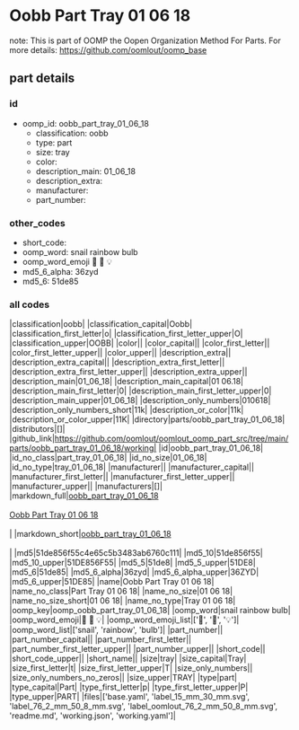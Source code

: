 # Oobb Part Tray 01 06 18  

note: This is part of OOMP the Oopen Organization Method For Parts. For more details: https://github.com/oomlout/oomp_base

##  part details





### id
* oomp_id: oobb_part_tray_01_06_18
  * classification: oobb
  * type: part
  * size: tray
  * color: 
  * description_main: 01_06_18
  * description_extra: 
  * manufacturer: 
  * part_number: 

### other_codes
* short_code: 
* oomp_word: snail rainbow bulb
* oomp_word_emoji :snail: :rainbow: :bulb:
* md5_6_alpha: 36zyd
* md5_6: 51de85

### all codes 
|classification|oobb|
|classification_capital|Oobb|
|classification_first_letter|o|
|classification_first_letter_upper|O|
|classification_upper|OOBB|
|color||
|color_capital||
|color_first_letter||
|color_first_letter_upper||
|color_upper||
|description_extra||
|description_extra_capital||
|description_extra_first_letter||
|description_extra_first_letter_upper||
|description_extra_upper||
|description_main|01_06_18|
|description_main_capital|01 06.18|
|description_main_first_letter|0|
|description_main_first_letter_upper|0|
|description_main_upper|01_06_18|
|description_only_numbers|010618|
|description_only_numbers_short|11k|
|description_or_color|11k|
|description_or_color_upper|11K|
|directory|parts/oobb_part_tray_01_06_18|
|distributors|[]|
|github_link|https://github.com/oomlout/oomlout_oomp_part_src/tree/main/parts/oobb_part_tray_01_06_18/working|
|id|oobb_part_tray_01_06_18|
|id_no_class|part_tray_01_06_18|
|id_no_size|01_06_18|
|id_no_type|tray_01_06_18|
|manufacturer||
|manufacturer_capital||
|manufacturer_first_letter||
|manufacturer_first_letter_upper||
|manufacturer_upper||
|manufacturers|[]|
|markdown_full|[oobb_part_tray_01_06_18](https://github.com/oomlout/oomlout_oomp_part_src/tree/main/parts/oobb_part_tray_01_06_18/working)<br>[](https://github.com/oomlout/oomlout_oomp_part_src/tree/main/parts/oobb_part_tray_01_06_18/working)<br>[Oobb Part Tray 01 06 18](https://github.com/oomlout/oomlout_oomp_part_src/tree/main/parts/oobb_part_tray_01_06_18/working)<br><br>|
|markdown_short|[oobb_part_tray_01_06_18](https://github.com/oomlout/oomlout_oomp_part_src/tree/main/parts/oobb_part_tray_01_06_18/working)<br><br>|
|md5|51de856f55c4e65c5b3483ab6760c111|
|md5_10|51de856f55|
|md5_10_upper|51DE856F55|
|md5_5|51de8|
|md5_5_upper|51DE8|
|md5_6|51de85|
|md5_6_alpha|36zyd|
|md5_6_alpha_upper|36ZYD|
|md5_6_upper|51DE85|
|name|Oobb Part Tray 01 06 18|
|name_no_class|Part Tray 01 06 18|
|name_no_size|01 06 18|
|name_no_size_short|01 06 18|
|name_no_type|Tray 01 06 18|
|oomp_key|oomp_oobb_part_tray_01_06_18|
|oomp_word|snail rainbow bulb|
|oomp_word_emoji|:snail: :rainbow: :bulb:|
|oomp_word_emoji_list|[':snail:', ':rainbow:', ':bulb:']|
|oomp_word_list|['snail', 'rainbow', 'bulb']|
|part_number||
|part_number_capital||
|part_number_first_letter||
|part_number_first_letter_upper||
|part_number_upper||
|short_code||
|short_code_upper||
|short_name||
|size|tray|
|size_capital|Tray|
|size_first_letter|t|
|size_first_letter_upper|T|
|size_only_numbers||
|size_only_numbers_no_zeros||
|size_upper|TRAY|
|type|part|
|type_capital|Part|
|type_first_letter|p|
|type_first_letter_upper|P|
|type_upper|PART|
|files|['base.yaml', 'label_15_mm_30_mm.svg', 'label_76_2_mm_50_8_mm.svg', 'label_oomlout_76_2_mm_50_8_mm.svg', 'readme.md', 'working.json', 'working.yaml']|
